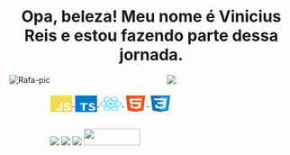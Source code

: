 <div align="center" >
  <h1>Opa, beleza! Meu nome é Vinicius Reis e estou fazendo parte dessa jornada.</h1> <div>
 <img align="left" alt="Rafa-pic" height="180" src="https://2.bp.blogspot.com/-2D4L7sKDbC4/Vt2_j1wWxgI/AAAAAAAAAfI/R4liNaN-rMY/s1600/charge%2B1.jpg" data-canonical-src="?width=676&amp;height=676" style="max-width: 100%;">
</div>
</div>
<div align="center">
  <a href="https://github.com/viniciusofc">
  <img height="170em" src="https://github-readme-stats.vercel.app/api?username=viniciusofc&show_icons=true&theme=dark&include_all_commits=true&count_private=true"/>
</div>

<div style="display: inline_block"><br>
  <img align="center" alt="Vinicius-Js" height="30" width="40" src="https://raw.githubusercontent.com/devicons/devicon/master/icons/javascript/javascript-plain.svg">
  <img align="center" alt="Vinicius-Ts" height="30" width="40" src="https://raw.githubusercontent.com/devicons/devicon/master/icons/typescript/typescript-plain.svg">
  <img align="center" alt="Vinicius-React" height="30" width="40" src="https://raw.githubusercontent.com/devicons/devicon/master/icons/react/react-original.svg">
  <img align="center" alt="Vinicius-HTML" height="30" width="40" src="https://raw.githubusercontent.com/devicons/devicon/master/icons/html5/html5-original.svg">
  <img align="center" alt="Vinicius-CSS" height="30" width="40" src="https://raw.githubusercontent.com/devicons/devicon/master/icons/css3/css3-original.svg">
</div>
  
  ##
<div> 
  <a href="https://instagram.com/Vinicius[Reis]#9872" target="_blank"><img src="https://img.shields.io/badge/-Instagram-%23E4405F?style=for-the-badge&logo=instagram&logoColor=white" target="_blank"></a>
 <a href="https://discord.gg/" target="_blank"><img src="https://img.shields.io/badge/Discord-7289DA?style=for-the-badge&logo=discord&logoColor=white" target="_blank"></a> 
 <a href="https://www.linkedin.com/in/https://www.linkedin.com/in/vin%C3%ADcius-reis-a80309221/" target="_blank"><img src="https://img.shields.io/badge/-LinkedIn-%230077B5?style=for-the-badge&logo=linkedin&logoColor=white" target="_blank"></a> 
<a href="https://steamcommunity.com/profiles/76561198904389872//" target="_blank"><img src="https://logodownload.org/wp-content/uploads/2018/01/steam-logo-1.png?style=for-the-badge&logo=linkedin&logoColor=white" height="30" width="100" target="_blank"></a> 
</div
